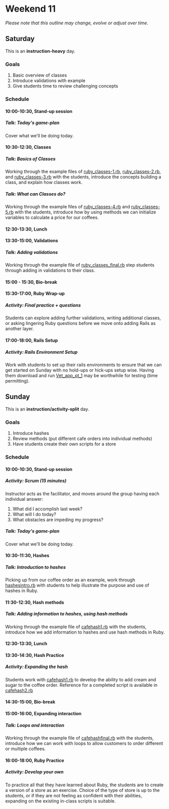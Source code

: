 # Weekend 11
*Please note that this outline may change, evolve or adjust over time.*

## Saturday
This is an **instruction-heavy** day.

### Goals
1. Basic overview of classes
2. Introduce validations with example
3. Give students time to review challenging concepts

### Schedule
#### 10:00-10:30, Stand-up session
##### Talk: Today's game-plan
Cover what we'll be doing today.



#### 10:30-12:30, Classes
##### Talk: Basics of Classes
Working through the example files of [ruby_classes-1.rb](Examples/ruby_classes-1.rb), [ruby_classes-2.rb](Examples/ruby_classes-2.rb), and [ruby_classes-3.rb](Examples/ruby_classes-3.rb) with the students, introduce the concepts building a class, and explain how classes work.


##### Talk: What can Classes do?
Working through the example files of [ruby_classes-4.rb](Examples/ruby_classes-4.rb) and [ruby_classes-5.rb](Examples/ruby_classes-5.rb) with the students, introduce how by using methods we can initialize variables to calculate a price for our coffees.

#### 12:30-13:30, Lunch

#### 13:30-15:00, Validations
##### Talk: Adding validations
Working through the example file of [ruby_classes_final.rb](Examples/ruby_classes_final.rb) step students through adding in validations to their class.

#### 15:00 - 15:30, Bio-break

#### 15:30-17:00, Ruby Wrap-up
##### Activity: Final practice + questions
Students can explore adding further validations, writing additional classes, or asking lingering Ruby questions before we move onto adding Rails as another layer.


#### 17:00-18:00, Rails Setup
##### Activity: Rails Environment Setup
Work with students to set up their rails environments to ensure that we can get started on Sunday with no hold-ups or hick-ups setup wise. Having them download and run [Vet_app_pt_1](Examples/vet_app_pt_1) may be worthwhile for testing (time permitting).




## Sunday
This is an **instruction/activity-split** day.

### Goals
1. Introduce hashes
2. Review methods (put different cafe orders into individual methods)
3. Have students create their own scripts for a store

### Schedule
#### 10:00-10:30, Stand-up session
##### Activity: Scrum (15 minutes)
Instructor acts as the facilitator, and moves around the group having each individual answer:

1. What did I accomplish last week?
2. What will I do today?
3. What obstacles are impeding my progress?

##### Talk: Today's game-plan
Cover what we'll be doing today.



#### 10:30-11:30, Hashes
##### Talk: Introduction to hashes
Picking up from our coffee order as an example, work through [hashesintro.rb](Examples/hashesintro.rb) with students to help illustrate the purpose and use of hashes in Ruby.


#### 11:30-12:30, Hash methods
##### Talk: Adding information to hashes, using hash methods
Working through the example file of [cafehash1.rb](Examples/cafehash1.rb) with the students, introduce how we add information to hashes and use hash methods in Ruby.


#### 12:30-13:30, Lunch


#### 13:30-14:30, Hash Practice
##### Activity: Expanding the hash
Students work with [cafehash1.rb](Examples/cafehash1.rb) to develop the ability to add cream and sugar to the coffee order. Reference for a completed script is available in [cafehash2.rb](Examples/cafehash2.rb)

#### 14:30-15:00, Bio-break

#### 15:00-16:00, Expanding interaction
##### Talk: Loops and interaction
Working through the example file of [cafehashfinal.rb](Examples/cafehashfinal.rb) with the students, introduce how we can work with loops to allow customers to order different or multiple coffees.


#### 16:00-18:00, Ruby Practice
##### Activity: Develop your own
To practice all that they have learned about Ruby, the students are to create a version of a store as an exercise. Choice of the type of store is up to the students, or if they are not feeling as confident with their abilities, expanding on the existing in-class scripts is suitable.
